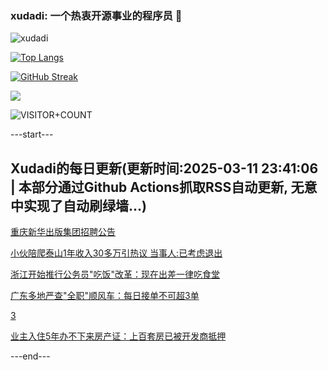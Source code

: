 ### xudadi: 一个热衷开源事业的程序员 👋

![xudadi](https://github-readme-stats-git-masterorgs-github-readme-stats-team.vercel.app/api?username=xudadi)

[![Top Langs](https://github-readme-stats.vercel.app/api/top-langs/?username=xudadi)](https://github.com/anuraghazra/github-readme-stats)

[![GitHub Streak](https://streak-stats.demolab.com?user=xudadi&locale=zh_Hans)](https://git.io/streak-stats)

![](https://raw.githubusercontent.com/xudadi/xudadi/main/assets/github-contribution-grid-snake.svg)

![VISITOR+COUNT](https://komarev.com/ghpvc/?username=xudadi&label=VISITOR+COUNT)


---start---

## Xudadi的每日更新(更新时间:2025-03-11 23:41:06 | 本部分通过Github Actions抓取RSS自动更新, 无意中实现了自动刷绿墙...)

[重庆新华出版集团招聘公告](https://www.gongkaoleida.com/article/2317784)

[小伙陪爬泰山1年收入30多万引热议 当事人:已考虑退出](https://m.163.com/news/article/JQD3T3V1051492T3.html)

[浙江开始推行公务员"吃饭"改革：现在出差一律吃食堂](https://m.163.com/news/article/JQD14KMU055040N3.html)

[广东多地严查"全职"顺风车：每日接单不可超3单](https://m.163.com/news/article/JQD05PUQ051492T3.html)

[3](https://m.163.com/touch/news/sub/domestic)

[业主入住5年办不下来房产证：上百套房已被开发商抵押](https://m.163.com/news/article/JQCOCECM05561G0D.html)

---end---
